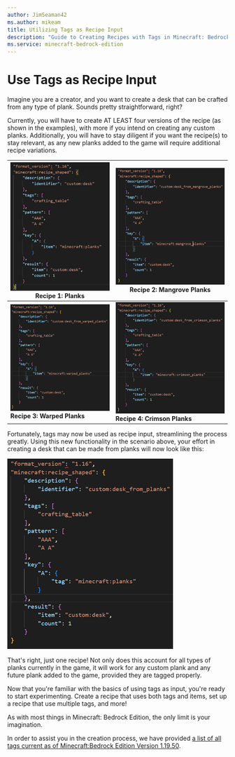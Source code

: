 ```yaml
---
author: JimSeaman42
ms.author: mikeam
title: Utilizing Tags as Recipe Input
description: "Guide to Creating Recipes with Tags in Minecraft: Bedrock Edition"
ms.service: minecraft-bedrock-edition
---
```


# Use Tags as Recipe Input

Imagine you are a creator, and you want to create a desk that can be crafted from any type of plank. Sounds pretty straightforward, right?

Currently, you will have to create AT LEAST four versions of the recipe (as shown in the examples), with more if you intend on creating any custom planks. Additionally, you will have to stay diligent if you want the recipe(s) to stay relevant, as any new planks added to the game will require additional recipe variations.

| ![Recipe using standard planks](../../../../Media/Recipe_tags/Planks.png) **Recipe 1: Planks** | ![Recipe using mangrove planks](../../../../Media/Recipe_tags/mangrove_planks.png) **Recipe 2: Mangrove Planks**  |
|--------------|------------|
|![Recipe using warped planks](../../../../Media/Recipe_tags/Warped_planks.png) **Recipe 3: Warped Planks** | ![Recipe using crimson planks](../../../../Media/Recipe_tags/Crimson_planks.png) **Recipe 4: Crimson Planks** |

Fortunately, tags may now be used as recipe input, streamlining the process greatly. Using this new functionality in the scenario above, your effort in creating a desk that can be made from planks will now look like this:

![Recipe using plank tag as input](../../../../Media/Recipe_tags/Tagged_planks.png)

That's right, just one recipe! Not only does this account for all types of planks currently in the game, it will work for any custom plank and any future plank added to the game, provided they are tagged properly.

Now that you're familiar with the basics of using tags as input, you're ready to start experimenting. Create a recipe that uses both tags and items, set up a recipe that use multiple tags, and more!

As with most things in Minecraft: Bedrock Edition, the only limit is your imagination.

In order to assist you in the creation process, we have provided [a list of all tags current as of Minecraft:Bedrock Edition Version 1.19.50](RecipeTagList.md).
